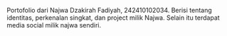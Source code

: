 Portofolio dari Najwa Dzakirah Fadiyah, 242410102034. Berisi tentang identitas, perkenalan singkat, dan project milik Najwa. Selain itu terdapat media social milik najwa sendiri.
